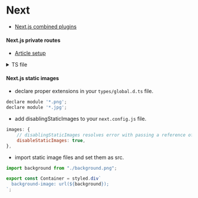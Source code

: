 # Next

- [Next.js combined plugins](https://github.com/hashicorp/next-mdx-enhanced/issues/18#issuecomment-859167393)

#### Next.js private routes

- [Article setup](https://medium.com/@eslamifard.ali/how-to-simply-create-a-private-route-in-next-js-38cab204a99c)
<details>
  <summary>TS file</summary>

```js
//@components/templates/PrivateRoute file
import React from "react";
import Router from "next/router";
import { NextPageContext } from "next";
import { NextPageWithLayout } from "pages/_app";

// Pointing to 403.tsx page (access denied)
const accessDenied = "/403";

interface Context extends NextPageContext {
  auth: {
    isAdmin: boolean,
  };
}

const checkUserAuthentication = () => {
  //TODO: create user/admin proper authentication
  return { auth: null }; // no access
  //   return { auth: { isAdmin: true } }; // access
};

const withPrivateRoute = (WrappedComponent: NextPageWithLayout) => {
  const higherOrderComponent = ({ ...props }) => (
    <WrappedComponent {...props} />
  );

  higherOrderComponent.getInitialProps = async (context: Context) => {
    const userAuth = await checkUserAuthentication();

    if (!userAuth?.auth) {
      // Handle server-side and client-side rendering.
      if (context.res) {
        context.res?.writeHead(302, {
          Location: accessDenied,
        });
        context.res?.end();
      } else {
        Router.push(accessDenied);
      }
    } else if (WrappedComponent.getInitialProps) {
      const wrappedProps = (WrappedComponent.getInitialProps = async (
        context: Context
      ) => {
        return {
          ...context,
          auth: userAuth,
        };
      });

      return { ...wrappedProps, userAuth };
    }

    return { userAuth };
  };

  higherOrderComponent.getLayout = WrappedComponent.getLayout;

  return higherOrderComponent;
};

export default withPrivateRoute;

//Private Route page
import type { ReactElement } from 'react';
import { Layout } from '@components/templates/Layout';
import { withPrivateRoute } from '@components/templates/PrivateRoute';

const PrivateRoute = () => {
  return <div>If you can see me, you have access to private routes!</div>;
};

PrivateRoute.getLayout = function getLayout(page: ReactElement) {
  return <Layout title="Private route">{page}</Layout>;
};

export default withPrivateRoute(PrivateRoute);
```

</details>

#### Next.js static images

- declare proper extensions in your `types/global.d.ts` file.

```jsx
declare module '*.png';
declare module '*.jpg';
```

- add disablingStaticImages to your `next.config.js` file.

```jsx
images: {
    // disablingStaticImages resolves error with passing a reference of static image to component
    disableStaticImages: true,
},
```

- import static image files and set them as src.

```jsx
import background from "./background.png";

export const Container = styled.div`
  background-image: url(${background});
`;
```
